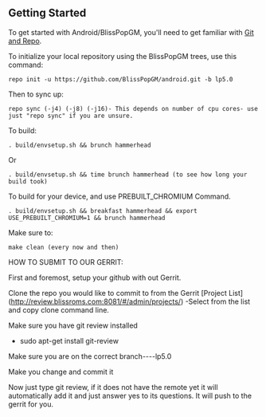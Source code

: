 Getting Started 
---------------

To get started with Android/BlissPopGM, you'll need to get
familiar with [Git and Repo](http://source.android.com/source/using-repo.html).

To initialize your local repository using the BlissPopGM trees, use this command:


    repo init -u https://github.com/BlissPopGM/android.git -b lp5.0

Then to sync up:

    repo sync (-j4) (-j8) (-j16)- This depends on number of cpu cores- use just "repo sync" if you are unsure.
    
To build:

    . build/envsetup.sh && brunch hammerhead

Or

    . build/envsetup.sh && time brunch hammerhead (to see how long your build took)

To build for your device, and use PREBUILT_CHROMIUM Command.

    . build/envsetup.sh && breakfast hammerhead && export USE_PREBUILT_CHROMIUM=1 && brunch hammerhead
    
Make sure to:

    make clean (every now and then)

HOW TO SUBMIT TO OUR GERRIT:

First and foremost, setup your github with out Gerrit.

Clone the repo you would like to commit to from the Gerrit [Project List] (http://review.blissroms.com:8081/#/admin/projects/)
   -Select from the list and copy clone command line.

Make sure you have git review installed
   - sudo apt-get install git-review
   
Make sure you are on the correct branch----lp5.0

Make you change and commit it

Now just type git review, if it does not have the remote yet it will automatically add it and just answer yes to its questions. It will push to the gerrit for you.
